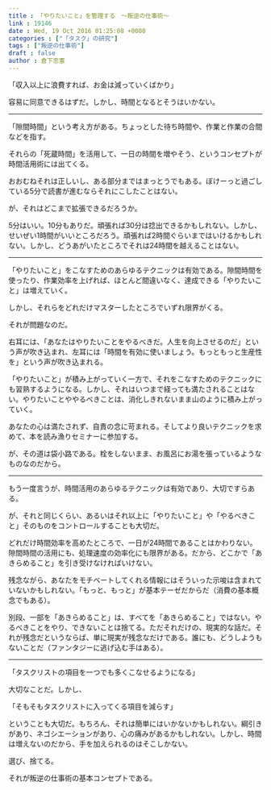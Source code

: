 ```yaml
---
title : 「やりたいこと」を管理する　〜叛逆の仕事術〜
link : 19146
date : Wed, 19 Oct 2016 01:25:08 +0000
categories : ["「タスク」の研究"]
tags : ["叛逆の仕事術"]
draft : false
author : 倉下忠憲
---
```


「収入以上に浪費すれば、お金は減っていくばかり」

容易に同意できるはずだ。しかし、時間となるとそうはいかない。

<hr />

「隙間時間」という考え方がある。ちょっとした待ち時間や、作業と作業の合間などを指す。

それらの「死蔵時間」を活用して、一日の時間を増やそう、というコンセプトが時間活用術には出てくる。

おおむねそれは正しいし、ある部分まではまっとうでもある。ぼけーっと過ごしている5分で読書が進むならそれにこしたことはない。

が、それはどこまで拡張できるだろうか。

5分はいい。10分もありだ。頑張れば30分は捻出できるかもしれない。しかし、せいぜい1時間がいいところだろう。頑張れば2時間ぐらいまではいけるかもしれない。しかし、どうあがいたところでそれは24時間を越えることはない。

<hr />

「やりたいこと」をこなすためのあらゆるテクニックは有効である。隙間時間を使ったり、作業効率を上げれば、ほとんど間違いなく、達成できる「やりたいこと」は増えていく。

しかし、それらをどれだけマスターしたところでいずれ限界がくる。

それが問題なのだ。

右耳には、「あなたはやりたいことをやるべきだ。人生を向上させるのだ」という声が吹き込まれ、左耳には「時間を有効に使いましょう。もっともっと生産性を」という声が吹き込まれる。

「やりたいこと」が積み上がっていく一方で、それをこなすためのテクニックにも習熟するようになる。しかし、それはいつまで経っても満たされることはない。やりたいことややるべきことは、消化しきれないまま山のように積み上がっていく。

あなたの心は満たされず、自責の念に苛まれる。そしてより良いテクニックを求めて、本を読み漁りセミナーに参加する。

が、その道は袋小路である。栓をしないまま、お風呂にお湯を張っているようなものなのだから。

<hr />

もう一度言うが、時間活用のあらゆるテクニックは有効であり、大切ですらある。

が、それと同じくらい、あるいはそれ以上に「やりたいこと」や「やるべきこと」そのものをコントロールすることも大切だ。

どれだけ時間効率を高めたところで、一日が24時間であることはかわりない。隙間時間の活用にも、処理速度の効率化にも限界がある。だから、どこかで「あきらめること」を引き受けなければいけない。

残念ながら、あなたをモチベートしてくれる情報にはそういった示唆は含まれていないかもしれない。「もっと、もっと」が基本テーゼだからだ（消費の基本概念でもある）。

別段、一部を「あきらめること」は、すべてを「あきらめること」ではない。やるべきことをやり、できないことは捨てる。ただそれだけの、現実的な話だ。それが残念だというならば、単に現実が残念なだけである。誰にも、どうしようもないことだ（ファンタジーに逃げ込む手はある）。

<hr />

「タスクリストの項目を一つでも多くこなせるようになる」

大切なことだ。しかし、

「そもそもタスクリストに入ってくる項目を減らす」

ということも大切だ。もちろん、それは簡単にはいかないかもしれない。綱引きがあり、ネゴシエーションがあり、心の痛みがあるかもしれない。しかし、時間は増えないのだから、手を加えられるのはそこしかない。

選び、捨てる。

それが叛逆の仕事術の基本コンセプトである。